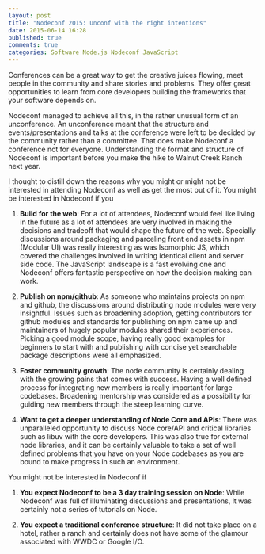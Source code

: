 ```yaml
---
layout: post
title: "Nodeconf 2015: Unconf with the right intentions"
date: 2015-06-14 16:28
published: true
comments: true
categories: Software Node.js Nodeconf JavaScript
---
```


Conferences can be a great way to get the creative juices flowing, meet people in the community and share stories and problems. They offer great opportunities to learn from core developers building the frameworks that your software depends on.

Nodeconf managed to achieve all this, in the rather unusual form of an unconference. An unconference meant that the structure and events/presentations and talks at the conference were left to be decided by the community rather than a committee. That does make Nodeconf a conference not for everyone. Understanding the format and structure of Nodeconf is important before you make the hike to Walnut Creek Ranch next year.

I thought to distill down the reasons why you might or might not be interested in attending Nodeconf as well as get the most out of it. You might be interested in Nodeconf if you

1. **Build for the web**: For a lot of attendees, Nodeconf would feel like living in the future as a lot of attendees are very involved in making the decisions and tradeoff that would shape the future of the web. Specially discussions around packaging and parceling front end assets in npm (Modular UI) was really interesting as was Isomorphic JS, which covered the challenges involved in writing identical client and server side code. The JavaScript landscape is a fast evolving one and Nodeconf offers fantastic perspective on how the decision making can work.

2. **Publish on npm/github**: As someone who maintains projects on npm and github, the discussions around distributing node modules were very insightful. Issues such as broadening adoption, getting contributors for github modules and standards for publishing on npm came up and maintainers of hugely popular modules shared their experiences. Picking a good module scope, having really good examples for beginners to start with and publishing with concise yet searchable package descriptions were all emphasized.

<!-- more -->

3. **Foster community growth**: The node community is certainly dealing with the growing pains that comes with success. Having a well defined process for integrating new members is really important for large codebases. Broadening mentorship was considered as a possibility for guiding new members through the steep learning curve. 

4. **Want to get a deeper understanding of Node Core and APIs**: There was unparalleled opportunity to discuss Node core/API and critical libraries such as libuv with the core developers. This was also true for external node libraries, and it can be certainly valuable to take a set of well defined problems that you have on your Node codebases as you are bound to make progress in such an environment.

You might not be interested in Nodeconf if

1. **You expect Nodeconf to be a 3 day training session on Node**: While Nodeconf was full of illuminating discussions and presentations, it was certainly not a series of tutorials on Node. 

2. **You expect a traditional conference structure**: It did not take place on a hotel, rather a ranch and certainly does not have some of the glamour associated with WWDC or Google I/O. 
